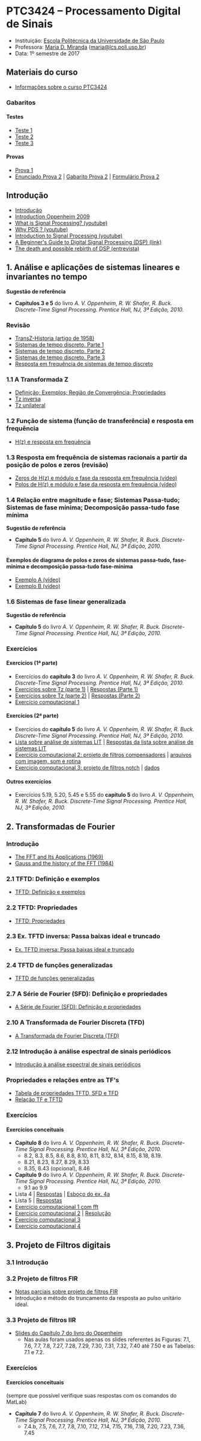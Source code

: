# PTC3424 – Processamento Digital de Sinais

* Instituição: [Escola Politécnica da Universidade de São Paulo](http://www.poli.usp.br/)
* Professora: [Maria D. Miranda](http://buscatextual.cnpq.br/buscatextual/visualizacv.do?metodo=apresentar&id=K4787453A9) ([maria@lcs.poli.usp.br](maria@lcs.poli.usp.br))
* Data: 1º semestre de 2017

## Materiais do curso
* [Informações sobre o curso PTC3424](files/PTC3424_2017A.pdf)

### Gabaritos
#### Testes
* [Teste 1](files/Gabarito_Testinho_1-PTC-3424.pdf)
* [Teste 2](files/Gabarito_Testinho_2-PTC-3424.pdf)
* [Teste 3](files/Gabarito_Testinho_3-PTC-3424.pdf)

#### Provas
* [Prova 1](files/Gabarito_P1_PTC3424_2017.pdf)
* [Enunciado Prova 2](files/P2_2017.pdf) | [Gabarito Prova 2](files/p2g.pdf) | [Formulário Prova 2](files/FormularioP2_2017.pdf)

## Introdução
* [Introdução](files/Primeira_aula_motivacao_2016_2.pdf)
* [Introduction Oppenheim 2009](files/Introduction_Oppenheim_2009.pdf)
* [What is Signal Processing? (youtube)](https://www.youtube.com/watch?v=EErkgr1MWw0)
* [Why PDS ? (youtube)](https://www.youtube.com/watch?v=YC2rebzHVzo)
* [Introduction to Signal Processing (youtube)](https://www.youtube.com/watch?v=YmSvQe2FDKs)
* [A Beginner's Guide to Digital Signal Processing (DSP) (link)](http://www.analog.com/en/design-center/landing-pages/001/beginners-guide-to-dsp.html)
* [The death and possible rebirth of DSP (entrevista)](http://www.comsoc.org/ctn/death-and-possible-rebirth-dsp)

## 1. Análise e aplicações de sistemas lineares e invariantes no tempo

__Sugestão de referência__

* **Capítulos 3 e 5** do livro *A. V. Oppenheim, R. W. Shafer, R. Buck. Discrete-Time Signal Processing. Prentice Hall, NJ, 3ª Edição, 2010.*

### Revisão
* [TransZ-Historia (artigo de 1958)](files/TransZ-Historia.pdf)
* [Sistemas de tempo discreto. Parte 1](files/SistemasTD_Parte1_edit.pdf)
* [Sistemas de tempo discreto. Parte 2](files/SistemasTD_Parte2_edit.pdf)
* [Sistemas de tempo discreto. Parte 3](files/SistemasTD_Parte3_edit.pdf)
* [Resposta em frequência de sistemas de tempo discreto](files/RF_2015.pdf)

### 1.1 A Transformada Z

* [Definição; Exemplos; Região de Convergência; Propriedades](files/TZ_notas_2017.pdf)
* [Tz inversa](files/TZinv_2017.pdf)
* [Tz unilateral](files/TZuniilateral_10_2014.pdf)

### 1.2 Função de sistema (função de transferência) e resposta em frequência 

* [H(z) e resposta em frequência](files/TZ_HZ_2017.pdf)

### 1.3 Resposta em frequência de sistemas racionais a partir da posição de polos e zeros (revisão)

* [Zeros de H(z) e módulo e fase da resposta em frequência (vídeo)](files/Videos_FIR.rar)
* [Polos de H(z) e módulo e fase da resposta em frequência (vídeo)](files/Videos_IIR.rar)

### 1.4 Relação entre magnitude e fase; Sistemas Passa-tudo; Sistemas de fase mínima; Decomposição passa-tudo fase mínima

__Sugestão de referência__

* **Capítulo 5** do livro *A. V. Oppenheim, R. W. Shafer, R. Buck. Discrete-Time Signal Processing. Prentice Hall, NJ, 3ª Edição, 2010.*

#### Exemplos de diagrama de polos e zeros de sistemas passa-tudo, fase-mínima e decomposição passa-tudo fase-mínima

* [Exemplo A (vídeo)](files/h_A.rar)
* [Exemplo B (vídeo)](files/h_B.rar)

### 1.6 Sistemas de fase linear generalizada

__Sugestão de referência__

* **Capítulo 5** do livro *A. V. Oppenheim, R. W. Shafer, R. Buck. Discrete-Time Signal Processing. Prentice Hall, NJ, 3ª Edição, 2010.*

### Exercícios

#### Exercícios (1ª parte)
* Exercícios do **capítulo 3** do livro *A. V. Oppenheim, R. W. Shafer, R. Buck. Discrete-Time Signal Processing. Prentice Hall, NJ, 3ª Edição, 2010.*
* [Exercícios sobre Tz (parte 1)](files/Lista5_2014.pdf) | [Respostas (Parte 1)](files/Lista5_2014_resp.pdf)
* [Exercícios sobre Tz (parte 2)](files/Lista5_compl_2014.pdf) | [Respostas (Parte 2)](files/Lista5compl_2014_resp.pdf)
* [Exercício computacional 1](files/Lab_Tz_2014.pdf)

#### Exercícios (2ª parte)
* Exercícios do **capítulo 5** do livro *A. V. Oppenheim, R. W. Shafer, R. Buck. Discrete-Time Signal Processing. Prentice Hall, NJ, 3ª Edição, 2010.*
* [Lista sobre análise de sistemas LIT](files/Lista6_2014.pdf) | [Respostas da lista sobre análise de sistemas LIT](files/Lista6_2014_resp.pdf)
* [Exercício computacional 2: projeto de filtros compensadores](files/AulaLab03_2017.pdf) | [arquivos com imagem, som e rotina](files/arquivos_com_imagem_som_e_rotina.rar)
* [Exercício computacional 3: projeto de filtros notch](files/LAB_02_10_2014.pdf) | [dados](files/dados05102012.mat)

#### Outros exercícios
* Exercícios 5.19, 5.20, 5.45 e 5.55 do **capítulo 5** do livro *A. V. Oppenheim, R. W. Shafer, R. Buck. Discrete-Time Signal Processing. Prentice Hall, NJ, 3ª Edição, 2010.*

## 2. Transformadas de Fourier

### Introdução
* [The FFT and Its Applications (1969)](files/FFTandApp.pdf)
* [Gauss and the history of the FFT (1984)](files/Gauss_FFT.pdf)

### 2.1 TFTD: Definição e exemplos
* [TFTD: Definição e exemplos](files/TFs1.pdf)

### 2.2 TFTD: Propriedades
* [TFTD: Propriedades](files/TFTD_prop.pdf)

### 2.3 Ex. TFTD inversa: Passa baixas ideal e truncado
* [Ex. TFTD inversa: Passa baixas ideal e truncado](files/3_TFTDi_PassaBx.pdf)

### 2.4 TFTD de funções generalizadas
* [TFTD de funções generalizadas](files/TFTDgener_2017.pdf)

### 2.7 A Série de Fourier (SFD): Definição e propriedades
* [A Série de Fourier (SFD): Definição e propriedades](files/SFD_2017.pdf)

### 2.10 A Transformada de Fourier Discreta (TFD)
* [A Transformada de Fourier Discreta (TFD)](files/TFD_PDS_2017.pdf)

### 2.12 Introdução à análise espectral de sinais periódicos
* [Introdução à análise espectral de sinais periódicos](files/AnaliseEspectral.pdf)

### Propriedades e relações entre as TF's
* [Tabela de propriedades TFTD, SFD e TFD](files/TabelasPropriedades2017.pdf)
* [Relação TF e TFTD](files/TFTD_TD_2014.pdf)

### Exercícios

#### Exercícios conceituais
* **Capítulo 8** do livro *A. V. Oppenheim, R. W. Shafer, R. Buck. Discrete-Time Signal Processing. Prentice Hall, NJ, 3ª Edição, 2010.*
	* 8.2, 8.3, 8.5, 8.6,  8.8, 8.10, 8.11, 8.12, 8.14, 8.15, 8.18, 8.19.
	* 8.21, 8.23, 8.27, 8.29, 8.33
	* 8.35, 8.43 (opcional), 8.46
* **Capítulo 9** do livro *A. V. Oppenheim, R. W. Shafer, R. Buck. Discrete-Time Signal Processing. Prentice Hall, NJ, 3ª Edição, 2010.*
	* 9.1 ao 9.9
* Lista 4 | [Respostas](files/Lista4_2014_resp.pdf) | [Esboço do ex. 4a](files/ex_oppenheim.png)
* Lista 5 | [Respostas](files/Lista7_2014_resp.pdf)
* [Exercício computacional 1 com fft](files/Lab1_TFD_2014.pdf)
* [Exercício computacional 2](files/Lab_AE_2014.pdf) | [Resolução](files/Lab_AE_2014_R.pdf)
* [Exercício computacional 3](EC3)
* [Exercício computacional 4](EC4)

## 3. Projeto de Filtros digitais

### 3.1 Introdução

### 3.2 Projeto de filtros FIR
* [Notas parciais sobre projeto de filtros FIR](files/NotasPF_MDM_2017.pdf)
* Introdução e método do truncamento da resposta ao pulso unitário ideal.

### 3.3 Projeto de filtros IIR
* [Slides do Capítulo 7 do livro do Oppenheim](files/slidesCap7_Oppenheim.pdf)
	* Nas aulas foram usados apenas os slides referentes às Figuras: 7.1, 7.6, 7.7, 7.8, 7.27, 7.28, 7.29, 7.30, 7.31, 7.32, 7.40 até 7.50 e as Tabelas: 7.1 e 7.2.

### Exercícios

#### Exercícios conceituais
(sempre que possível verifique suas respostas com os comandos do MatLab)

* **Capítulo 7** do livro *A. V. Oppenheim, R. W. Shafer, R. Buck. Discrete-Time Signal Processing. Prentice Hall, NJ, 3ª Edição, 2010.*
	* 7.4.b, 7.5, 7.6, 7.7, 7.8, 7.10, 7.12, 7.14, 7.15, 7.16, 7.18, 7.20, 7.23,  7.36, 7.45
